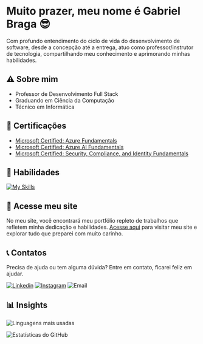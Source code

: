 # Muito prazer, meu nome é Gabriel Braga :sunglasses:
Com profundo entendimento do ciclo de vida do desenvolvimento de software,
desde a concepção até a entrega, atuo como professor/instrutor de tecnologia,
compartilhando meu conhecimento e aprimorando minhas habilidades.

## :warning: Sobre mim
* Professor de Desenvolvimento Full Stack
* Graduando em Ciência da Computação
* Técnico em Informática

## :page_facing_up: Certificações
* [Microsoft Certified: Azure Fundamentals](https://learn.microsoft.com/api/credentials/share/pt-br/FrGabrielBraga/9234D97BC58C4695?sharingId=E27704F5D47E3F92)
* [Microsoft Certified: Azure AI Fundamentals](https://learn.microsoft.com/api/credentials/share/pt-br/FrGabrielBraga/E704822742D98049?sharingId=E27704F5D47E3F92)
* [Microsoft Certified: Security, Compliance, and Identity Fundamentals](https://learn.microsoft.com/api/credentials/share/pt-br/FrGabrielBraga/3F20AB64D36469AB?sharingId=E27704F5D47E3F92)

## :dart: Habilidades
[![My Skills](https://skillicons.dev/icons?i=azure,java,js,ts,python,mysql,spring,hibernate,react,firebase,mongo,nodejs,angular,bootstrap,tailwind,git,github,html,css,vscode&perline=5)](https://skillicons.dev)

## :mag_right: Acesse meu site
No meu site, você encontrará meu portfólio repleto de trabalhos que refletem minha dedicação e habilidades.
[Acesse aqui](https://gab-braga.github.io/site) para visitar meu site e explorar tudo que preparei com muito carinho.

## :telephone_receiver: Contatos
Precisa de ajuda ou tem alguma dúvida? Entre em contato, ficarei feliz em ajudar.

[![Linkedin](https://img.shields.io/badge/-LinkedIn-blue?style=flat-square&logo=Linkedin&logoColor=white)](https://www.linkedin.com/in/f-gabriel-braga/)
[![Instagram](https://img.shields.io/badge/-Instagram-violet?style=flat-square&logo=Instagram&logoColor=white)](https://www.instagram.com/_Gabriel_Bra/)
![Email](https://img.shields.io/badge/-gabrielbraga.me@gmail.com-blue?style=flat-square&logo=gmail&logoColor=white)

## :bar_chart: Insights
![Linguagens mais usadas](https://github-readme-stats.vercel.app/api/top-langs/?username=gab-braga&layout=donut&custom_title=Linguagens%20mais%20usadas&theme=dark#gh-dark-mode-only)

![Estatísticas do GitHub](https://github-readme-stats.vercel.app/api?username=gab-braga&rank_icon=github&custom_title=Estatísticas%20do%20GitHub&theme=dark#gh-dark-mode-only)
